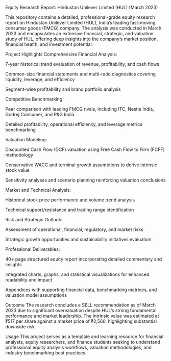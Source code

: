 Equity Research Report: Hindustan Unilever Limited (HUL) (March 2023)

This repository contains a detailed, professional-grade equity research report on Hindustan Unilever Limited (HUL), India’s leading fast-moving consumer goods (FMCG) company. The analysis was conducted in March 2023 and encapsulates an extensive financial, strategic, and valuation study of HUL, offering deep insights into the company’s market position, financial health, and investment potential.

Project Highlights
Comprehensive Financial Analysis:

7-year historical trend evaluation of revenue, profitability, and cash flows

Common-size financial statements and multi-ratio diagnostics covering liquidity, leverage, and efficiency

Segment-wise profitability and brand portfolio analysis

Competitive Benchmarking:

Peer comparison with leading FMCG rivals, including ITC, Nestle India, Godrej Consumer, and P&G India

Detailed profitability, operational efficiency, and leverage metrics benchmarking

Valuation Modeling:

Discounted Cash Flow (DCF) valuation using Free Cash Flow to Firm (FCFF) methodology

Conservative WACC and terminal growth assumptions to derive intrinsic stock value

Sensitivity analyses and scenario planning reinforcing valuation conclusions

Market and Technical Analysis:

Historical stock price performance and volume trend analysis

Technical support/resistance and trading range identification

Risk and Strategic Outlook:

Assessment of operational, financial, regulatory, and market risks

Strategic growth opportunities and sustainability initiatives evaluation

Professional Deliverables:

40+ page structured equity report incorporating detailed commentary and insights

Integrated charts, graphs, and statistical visualizations for enhanced readability and impact

Appendices with supporting financial data, benchmarking matrices, and valuation model assumptions

Outcome
The research concludes a SELL recommendation as of March 2023 due to significant overvaluation despite HUL’s strong fundamental performance and market leadership. The intrinsic value was estimated at ₹517 per share against a market price of ₹2,560, highlighting substantial downside risk.

Usage
This project serves as a template and learning resource for financial analysts, equity researchers, and finance students seeking to understand professional equity analysis workflows, valuation methodologies, and industry benchmarking best practices.
